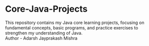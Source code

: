 # Core-Java-Projects
This repository contains my Java core learning projects, focusing on fundamental concepts, basic programs, and practice exercises to strengthen my understanding of Java.
<br>
Author - Adarsh Jayprakash Mishra
